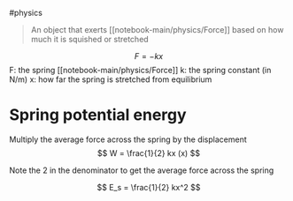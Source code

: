 #physics 

> An object that exerts [[notebook-main/physics/Force]] based on how much it is squished or stretched

$$ F = -kx $$
F: the spring [[notebook-main/physics/Force]]
k: the spring constant (in N/m)
x: how far the spring is stretched from equilibrium

# Spring potential energy
Multiply the average force across the spring by the displacement
$$ W = \frac{1}{2} kx (x) $$

Note the 2 in the denominator to get the average force across the spring

$$ E_s = \frac{1}{2} kx^2 $$